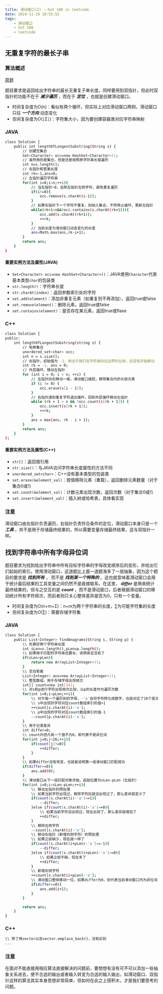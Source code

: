 ```yaml
---
title: 滑动窗口(2) --hot 100 in leetcode
date: 2024-11-19 10:55:52
tags:
    - 滑动窗口
    - hot 100
    - leetcode
---
```


<script type="text/javascript"
src="http://cdn.mathjax.org/mathjax/latest/MathJax.js?config=TeX-AMS-MML_HTMLorMML">
</script>

## 无重复字符的最长子串
### 算法概述
[原题](https://leetcode.cn/problems/longest-substring-without-repeating-characters/?envType=study-plan-v2&envId=top-100-liked)

题目要求是返回给出字符串的最长无重复子串长度。同样要用到双指针，但此时双指针的功能不在于 ***减少遍历*** ，而在于 ***定位*** ，也就是创建滑动窗口。
- 时间复杂度为O(n)：看似有两个循环，但实际上对应滑动窗口两侧，滑动窗口只往 ***一个方向*** 动态变化
- 空间复杂度为O(∣Σ∣)：字符集大小，因为要创建容器类对应字符串映射

### JAVA
```bash
class Solution {
    public int lengthOfLongestSubstring(String s) {
        // 创建空集合
        Set<Character> occ=new HashSet<Character>();
        // 虽然用的是集合，但是还是按照原字符串长度遍历
        int n=s.length();
        // 右指针和答案长度
        int rk=-1,ans=0;
        // 左指针遍历字符串
        for(int i=0;i<n;++i){
            // 当左指针>0，去除左指针左侧字符，避免重复遍历
            if(i!=0){
                occ.remove(s.charAt(i-1));
            }
            // 如果右指针下一个字符不重复，则纳入集合，不然停止循环，更新左指针
            while(rk+1<n&&!occ.contains(s.charAt(rk+1))){
                occ.add(s.charAt(rk+1));
                ++rk;
            }
            // 当前长度为滑动窗口动态变化的长度
            ans=Math.max(ans,rk-i+1);
        }
        return ans;
    }
}
```

#### 重要实例方法及属性(JAVA)
- `Set<Character> occ=new HashSet<Character>()`：JAVA使用`Character`代表基本类型`char`的包装类
- `str.length()`：字符串长度
- `str.charAt(index)`：返回参数索引处的字符
- `set.add(element)`：添加非重复元素（如重复则不再添加），返回true或false
- `set.remove(element)`：删除元素，返回true或false
- `set.contains(element)`：是否存在某元素，返回true或flase

### C++
```bash
class Solution {
public:
    int lengthOfLongestSubstring(string s) {
        // 哈希集合
        unordered_set<char> occ;
        int n = s.size();
        // 右指针，初始值为 -1，相当于我们在字符串的左边界的左侧，还没有开始移动
        int rk = -1, ans = 0;
        // 外层循环，移动左指针
        for (int i = 0; i < n; ++i) {
            // 左指针向右移动一格，滑动窗口缩短，移除集合内的头部元素
            if (i != 0) {
                occ.erase(s[i - 1]);
            }
            // 右指针遇到重复字符退出循环，回到外层循环移动左指针
            while (rk + 1 < n && !occ.count(s[rk + 1])) {
                occ.insert(s[rk + 1]);
                ++rk;
            }
            ans = max(ans, rk - i + 1);
        }
        return ans;
    }
};
```

#### 重要实例方法及属性(C++)
- `str[]`：返回值引用
- `str.size()`：与JAVA访问字符串长度属性的方法不同
- `unordered_set<char>`：C++没有基本类型的包装类
- `set.erase(&element_val)`：按值移除元素（重载），返回删除元素数量（对于集合0或1）
- `set.count(&element_val)`：计数元素出现次数，返回次数（对于集合0或1）
- `set.insert(&element_val)`：插入树或哈希表，具体看实现

### 注意
滑动窗口由左指针负责遍历，右指针负责符合条件的定位，滑动窗口本身只是一个 ***工具*** ，并不是用于存储最终结果的，所以需要变量存储最终结果，这与双指针一样。

## 找到字符串中所有字母异位词
题目要求为找到给出字符串中所有目标字符串的字母改变顺序后的变形，并给出它们起始的索引。使用滑动窗口，这道题比上面一道题海多了一层抽象，因为这个题目的要求是 ***找到所有*** ， 而不是 ***找到某一个特殊的*** 。这也就意味着滑动窗口会用于统计最后结果的工具变量之间仍然不是直接联系，在这里， ***differ*** 是用来统计最终结果的，但与之交互的是 ***count*** ，而不是滑动窗口，后者根据滑动窗口的移动统计所有字符频次，而前者则只关心整体差异是否为0，只有一个变量。
- 时间复杂度为O(n+m+Σ)：n+m为两个字符串的长度，∑为可能字符集的长度
- 空间复杂度为O(∑)：需要存储字符集

### JAVA
```bash
class Solution {
    public List<Integer> findAnagrams(String s, String p) {
        \\ 先算好两个字符串长度
        int sLen=s.length(),pLen=p.length();
        \\ 如果用于匹配的字符串还要长，说明肯定没有了
        if(sLen<pLen){
            return new ArrayList<Integer>();
        }
        \\ 空白答案
        List<Integer> ans=new ArrayList<Integer>();
        \\ 整型数组，用于存储字母出现频次
        int[] count=new int[26];
        \\ 对s和p进行字符出现频次比较，以p的长度作为遍历次数
        for(int i=0;i<pLen;++i){
            \\ 对于每一个遍历到的字母，-'a'会将字符转化成数字，也就对应了26个英文字母
            \\ s中出现的字符对应count数组索引的值+1
            ++count[s.charAt(i)-'a'];
            \\ p中出现的字符对应count数组索引的值-1
            --count[p.charAt(i)-'a'];
        }
        \\ 用于记录差异
        int differ=0;
        \\ count内但凡有一个值不为0，即代表不是异位词
        for(int j=0;j<26;++j){
            if(count[j]!=0){
                ++differ;
            }
        }
        \\ 如果differ没有改变，也就是说明第一组滑动窗口匹配成功
        if(differ==0){
            ans.add(0);
        }
        \\ 滑动窗口从下一组匹配对象开始，起始位置为sLen-pLen（左指针）
        for(int i=0;i<sLen-pLen;++i){
            \\ 移动左指针的预处理
            \\ 如果当前字符出现过，移除字符后就没出现过了，那么差异就变少了
            if(count[s.charAt(i)-'a']==1){
                --differ;
            }else if(count[s.charAt(i)-'a']==0){
                \\ 如果当前字符没出现过，现在出现了，那么差异就增加了
                ++differ;
            }
            \\ 移除左侧字符
            --count[s.charAt(i)-'a'];
            \\ 移动右指针（新增右侧字符）的预处理
            \\ 如果之前缺少，现在就一样了
            if(count[s.charAt(i+pLen)-'a']==-1){
                --differ;
            }else if(count[s.charAt(i+pLen)-'a']==0){
                \\ 如果之前不缺，现在多了
                ++differ;
            }
            \\ 新增右侧字符
            ++count[s.charAt(i+pLen)-'a'];
            \\ 滑动窗口整体移动一位，如果differ为0，则代表当前滑动窗口内为异位词
            if(differ==0){
                ans.add(i+1);
            }
        }

        return ans;
    }
}
```

### C++
```bash
\\ 除了用vector以及vector.emplace_back()，没有区别
...
```

### 注意
在面对不能直接用相应算法直接解决的问题前，要想想有没有可不可以添加一些抽象关系进去，使不合适的输出或者输入转变为合适的输入输出，如滑动窗口、双指针这样的算法其实本身思想非常简单，但如何在此之上搭积木，才是我们要思考的问题。